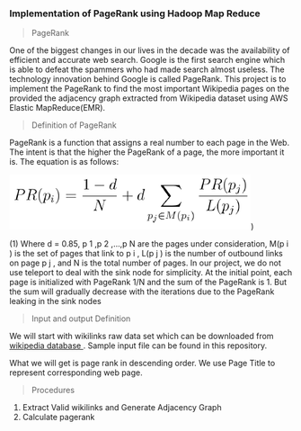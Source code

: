### Implementation of PageRank using Hadoop Map Reduce

>PageRank

One of the biggest changes in our lives in the decade was the availability of efficient and
accurate web search. Google is the first search engine which is able to defeat the spammers
who had made search almost useless. The technology innovation behind Google is called
PageRank. This project is to implement the PageRank to find the most important Wikipedia
pages on the provided the adjacency graph extracted from Wikipedia dataset using AWS Elastic
MapReduce(EMR).

>Definition of PageRank

PageRank is a function that assigns a real number to each page in the Web. The intent is that
the higher the PageRank of a page, the more important it is. The equation is as follows:

![N|Solid](https://raw.githubusercontent.com/mayborin/pagerank/master/page.png))

(1)
Where d = 0.85, p 1 ,p 2 ,...,p N are the pages under consideration, M(p i ) is the set of pages that link
to p i , L(p j ) is the number of outbound links on page p j , and N is the total number of pages. In our
project, we do not use teleport to deal with the sink node for simplicity. At the initial point,
each page is initialized with PageRank 1/N and the sum of the PageRank is 1. But the sum will
gradually decrease with the iterations due to the PageRank leaking in the sink nodes

> Input and output Definition

We will start with wikilinks raw data set which can be downloaded from [wikipedia database ](https://en.wikipedia.org/wiki/Wikipedia:Database_download). Sample input file can be found in this repository.

What we will get is page rank in descending order. We use Page Title to represent corresponding web page.

> Procedures

1. Extract Valid wikilinks and Generate Adjacency Graph
2. Calculate pagerank




